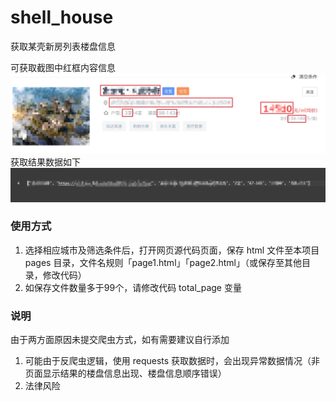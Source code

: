 # shell_house

获取某壳新房列表楼盘信息

可获取截图中红框内容信息
![pic](pic.jpg)
获取结果数据如下
![pic2](pic2.jpg)
### 使用方式

1. 选择相应城市及筛选条件后，打开网页源代码页面，保存 html 文件至本项目 pages 目录，文件名规则「page1.html」「page2.html」（或保存至其他目录，修改代码）
2. 如保存文件数量多于99个，请修改代码 total_page 变量

### 说明

由于两方面原因未提交爬虫方式，如有需要建议自行添加

1. 可能由于反爬虫逻辑，使用 requests 获取数据时，会出现异常数据情况（非页面显示结果的楼盘信息出现、楼盘信息顺序错误）
2. 法律风险
